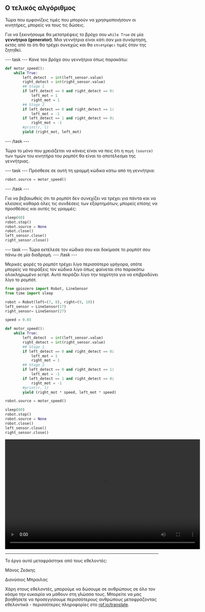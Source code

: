 ## Ο τελικός αλγόριθμος

Τώρα που εμφανίζεις τιμές που μπορούν να χρησιμοποιήσουν οι κινητήρες, μπορείς να τους τις δώσεις.

Για να ξεκινήσουμε θα μετατρέψεις το βρόχο σου `while True` σε μία **γεννήτρια (generator)**. Μια γεννήτρια είναι κάτι σαν μια συνάρτηση, εκτός από το ότι θα τρέχει συνεχώς και θα `επιστρέφει` τιμές όταν της ζητηθεί.

--- task --- 
Κανε τον βρόχο σου γεννήτρια όπως παρακάτω:
```python
def motor_speed():
    while True:
        left_detect  = int(left_sensor.value)
        right_detect = int(right_sensor.value)
        ## Stage 1
        if left_detect == 0 and right_detect == 0:
            left_mot = 1
            right_mot = 1
        ## Stage 2
        if left_detect == 0 and right_detect == 1:
            left_mot = -1
        if left_detect == 1 and right_detect == 0:
            right_mot = -1
        #print(r, l)
        yield (right_mot, left_mot)
```
--- /task ---

Τώρα το μόνο που χρειάζεται να κάνεις είναι να πεις ότι η `πηγή (source)` των τιμών του κινητήρα του ρομπότ θα είναι το αποτέλεσμα της γεννήτριας.

--- task --- 
Πρόσθεσε σε αυτή τη γραμμή κώδικα κάτω από τη γεννήτρια:

```python
robot.source = motor_speed()
```
--- /task ---

Για να βεβαιωθείς ότι το ρομπότ δεν συνεχίζει να τρέχει για πάντα και να κλείσεις καθαρά όλες τις συνδέσεις των εξαρτημάτων, μπορείς επίσης να προσθέσεις και αυτές τις γραμμές:

```python
sleep(60)
robot.stop()
robot.source = None
robot.close()
left_sensor.close()
right_sensor.close()
```

--- task --- Τώρα εκτέλεσε τον κώδικα σου και δοκίμασε το ρομπότ σου πάνω σε μία διαδρομή. --- /task ---

Μερικές φορές το ρομπότ τρέχει λίγο περισσότερο γρήγορα, οπότε μπορείς να πειράξεις τον κώδικα λίγο όπως φαίνεται στο παρακάτω ολοκληρωμένο script. Αυτό πειράζει λίγο την ταχύτητα για να επιβραδύνει λίγο το ρομπότ.

```python
from gpiozero import Robot, LineSensor
from time import sleep

robot = Robot(left=(7, 8), right=(9, 10)) 
left_sensor = LineSensor(17)
right_sensor= LineSensor(27)

speed = 0.65

def motor_speed():
    while True:
        left_detect  = int(left_sensor.value)
        right_detect = int(right_sensor.value)
        ## Stage 1
        if left_detect == 0 and right_detect == 0:
            left_mot = 1
            right_mot = 1
        ## Stage 2
        if left_detect == 0 and right_detect == 1:
            left_mot = -1
        if left_detect == 1 and right_detect == 0:
            right_mot = -1
        #print(r, l)
        yield (right_mot * speed, left_mot * speed)

robot.source = motor_speed()

sleep(60)
robot.stop()
robot.source = None
robot.close()
left_sensor.close()
right_sensor.close()
```

<video width="640" height="360" controls> 
<source src="images/showcase.webm" type="video/webm"> 
Το πρόγραμμα περιήγησής σου δεν υποστηρίζει βίντεο WebM, επομένως δοκίμασε το FireFox ή το Chrome. 
</video>

***

Το έργο αυτό μεταφράστηκε από τους εθελοντές:

Μάνος Ζεάκης

Διονύσιος Μπραιλας

Χάρη στους εθελοντές, μπορούμε να δώσουμε σε ανθρώπους σε όλο τον κόσμο την ευκαιρία να μάθουν στη γλώσσα τους. Μπορείτε να μας βοηθήσετε να προσεγγίσουμε περισσότερους ανθρώπους μεταφράζοντας εθελοντικά - περισσότερες πληροφορίες στο [rpf.io/translate](https://rpf.io/translate).
